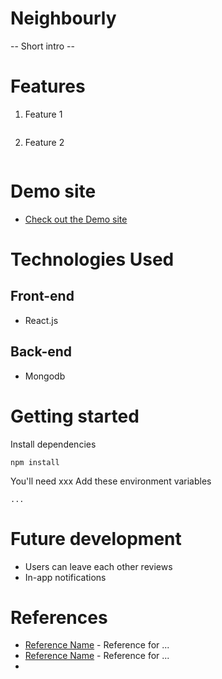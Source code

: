 # Neighbourly

-- Short intro -- 

# Features 

1. Feature 1
<img src="">

2. Feature 2
<img src="">

# Demo site

- [Check out the Demo site][1]

[1]: https://...

# Technologies Used

## Front-end
- React.js

## Back-end
- Mongodb

# Getting started

Install dependencies
```
npm install
```

You'll need xxx
Add these environment variables

```
...
```

# Future development

- Users can leave each other reviews
- In-app notifications

# References

- [Reference Name][5] - Reference for ...
- [Reference Name][6] - Reference for ...
- 
  [5]: https://xxx
  [6]: https://xxx




